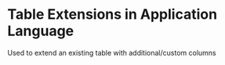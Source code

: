 # Table Extensions in Application Language
Used to extend an existing table with additional/custom columns